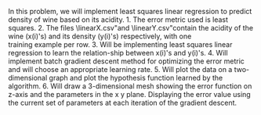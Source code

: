 In this problem, we will implement least squares linear regression to predict density of wine based on its acidity.
    1. The error metric used is least squares.
    2. The files \linearX.csv"and \linearY.csv"contain the acidity of the wine (x(i)'s) and its density (y(i)'s) respectively, with one     
       training example per row. 
    3. Will be implementing least squares linear regression to learn the relation-ship between x(i)'s and y(i)'s.
    4. Will implement batch gradient descent method for optimizing the error metric and will choose an appropriate learning rate.
    5. Will plot the data on a two-dimensional graph and plot the hypothesis function learned by the algorithm.
    6. Will draw a 3-dimensional mesh showing the error function on z-axis and the parameters in the x y plane. Displaying the error value        using the current set of parameters at each iteration of the gradient descent.
   
